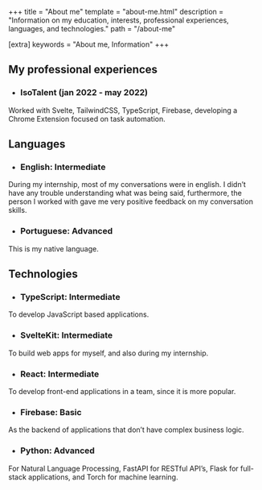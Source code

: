 +++
title = "About me"
template = "about-me.html"
description = "Information on my education, interests, professional experiences, languages, and technologies."
path = "/about-me"

[extra]
keywords = "About me, Information"
+++

## My professional experiences

- ### IsoTalent (jan 2022 - may 2022)

Worked with Svelte, TailwindCSS, TypeScript, Firebase,
developing a Chrome Extension
focused on task automation.

## Languages

- ### English: Intermediate

During my internship, most of my conversations were in english.
I didn’t have any trouble understanding what was being said, furthermore,
the person I worked with gave me very positive feedback on my conversation skills.

- ### Portuguese: Advanced

This is my native language.

## Technologies

- ### TypeScript: Intermediate

To develop JavaScript based applications.

- ### SvelteKit: Intermediate

To build web apps for myself, and also during my internship.

- ### React: Intermediate

To develop front-end applications in a team, since it is more popular.

- ### Firebase: Basic

As the backend of applications that don’t have complex business logic.

- ### Python: Advanced

For Natural Language Processing, FastAPI for RESTful API’s,
Flask for full-stack applications, and Torch for machine learning.
